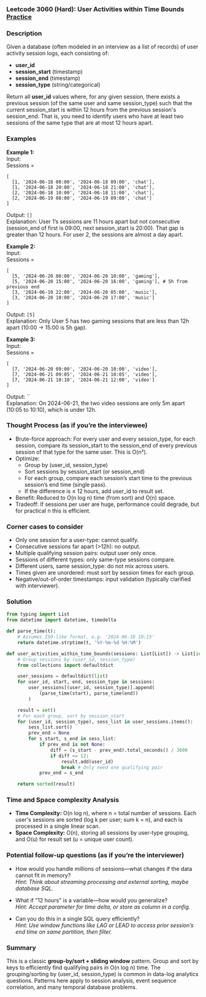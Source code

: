 ### Leetcode 3060 (Hard): User Activities within Time Bounds [Practice](https://leetcode.com/problems/user-activities-within-time-bounds)

### Description  
Given a database (often modeled in an interview as a list of records) of user activity session logs, each consisting of:
- **user_id**
- **session_start** (timestamp)
- **session_end** (timestamp)
- **session_type** (string/categorical)

Return all **user_id** values where, for any given session, there exists a previous session (of the same user and same session_type) such that the current session_start is within 12 hours from the previous session's session_end. That is, you need to identify users who have at least two sessions of the same type that are at most 12 hours apart.

### Examples  

**Example 1:**  
Input:  
Sessions =  
```
[
  [1, '2024-06-18 08:00', '2024-06-18 09:00', 'chat'],
  [1, '2024-06-18 20:00', '2024-06-18 21:00', 'chat'],
  [2, '2024-06-18 10:00', '2024-06-18 11:00', 'chat'],
  [2, '2024-06-19 08:00', '2024-06-19 09:00', 'chat']
]
```
Output: `[]`  
Explanation: User 1’s sessions are 11 hours apart but not consecutive (session_end of first is 09:00, next session_start is 20:00). That gap is greater than 12 hours. For user 2, the sessions are almost a day apart.

**Example 2:**  
Input:  
Sessions =  
```
[
  [5, '2024-06-20 08:00', '2024-06-20 10:00', 'gaming'],
  [5, '2024-06-20 15:00', '2024-06-20 16:00', 'gaming'], # 5h from previous end
  [3, '2024-06-19 22:00', '2024-06-20 05:00', 'music'],
  [3, '2024-06-20 10:00', '2024-06-20 17:00', 'music']
]
```
Output: `[5]`  
Explanation: Only User 5 has two gaming sessions that are less than 12h apart (10:00 → 15:00 is 5h gap).

**Example 3:**  
Input:  
Sessions =  
```
[
  [7, '2024-06-20 09:00', '2024-06-20 10:00', 'video'],
  [7, '2024-06-21 09:05', '2024-06-21 10:05', 'video'],
  [7, '2024-06-21 10:10', '2024-06-21 12:00', 'video']
]
```
Output: ``  
Explanation: On 2024-06-21, the two video sessions are only 5m apart (10:05 to 10:10), which is under 12h.

### Thought Process (as if you’re the interviewee)  
- Brute-force approach: For every user and every session_type, for each session, compare its session_start to the session_end of every previous session of that type for the same user. This is O(n²).
- Optimize:  
  - Group by (user_id, session_type)
  - Sort sessions by session_start (or session_end)
  - For each group, compare each session’s start time to the previous session’s end time (single pass).  
  - If the difference is ≤ 12 hours, add user_id to result set.
- Benefit: Reduced to O(n log n) time (from sort) and O(n) space.  
- Tradeoff: If sessions per user are huge, performance could degrade, but for practical n this is efficient.

### Corner cases to consider  
- Only one session for a user-type: cannot qualify.
- Consecutive sessions far apart (>12h): no output.
- Multiple qualifying session pairs: output user only once.
- Sessions of different types: only same-type sessions compare.
- Different users, same session_type: do not mix across users.
- Times given are unordered: must sort by session times for each group.
- Negative/out-of-order timestamps: input validation (typically clarified with interviewer).

### Solution

```python
from typing import List
from datetime import datetime, timedelta

def parse_time(t):
    # Assumes ISO-like format, e.g. '2024-06-18 10:15'
    return datetime.strptime(t, '%Y-%m-%d %H:%M')

def user_activities_within_time_bounds(sessions: List[List]) -> List[int]:
    # Group sessions by (user_id, session_type)
    from collections import defaultdict

    user_sessions = defaultdict(list)
    for user_id, start, end, session_type in sessions:
        user_sessions[(user_id, session_type)].append(
            (parse_time(start), parse_time(end))
        )

    result = set()
    # For each group, sort by session_start
    for (user_id, session_type), sess_list in user_sessions.items():
        sess_list.sort()
        prev_end = None
        for s_start, s_end in sess_list:
            if prev_end is not None:
                diff = (s_start - prev_end).total_seconds() / 3600
                if diff <= 12:
                    result.add(user_id)
                    break # Only need one qualifying pair
            prev_end = s_end

    return sorted(result)
```

### Time and Space complexity Analysis  

- **Time Complexity:** O(n log n), where n = total number of sessions. Each user's sessions are sorted (log k per user; sum k = n), and each is processed in a single linear scan.
- **Space Complexity:** O(n), storing all sessions by user-type grouping, and O(u) for result set (u = unique user count).

### Potential follow-up questions (as if you’re the interviewer)  

- How would you handle millions of sessions—what changes if the data cannot fit in memory?  
  *Hint: Think about streaming processing and external sorting, maybe database SQL.*

- What if "12 hours" is a variable—how would you generalize?  
  *Hint: Accept parameter for time delta, or store as column in a config.*

- Can you do this in a single SQL query efficiently?  
  *Hint: Use window functions like LAG or LEAD to access prior session’s end time on same partition, then filter.*

### Summary
This is a classic **group-by/sort + sliding window** pattern. Group and sort by keys to efficiently find qualifying pairs in O(n log n) time. The grouping/sorting by (user_id, session_type) is common in data-log analytics questions. Patterns here apply to session analysis, event sequence correlation, and many temporal database problems.
